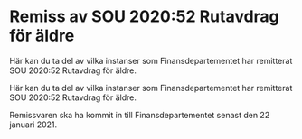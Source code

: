 # Remiss av SOU 2020:52 Rutavdrag för äldre

Här kan du ta del av vilka instanser som Finansdepartementet har remitterat SOU 2020:52 Rutavdrag för äldre.

Här kan du ta del av vilka instanser som Finansdepartementet har remitterat SOU 2020:52 Rutavdrag för äldre.

Remissvaren ska ha kommit in till Finansdepartementet senast den 22 januari 2021.
